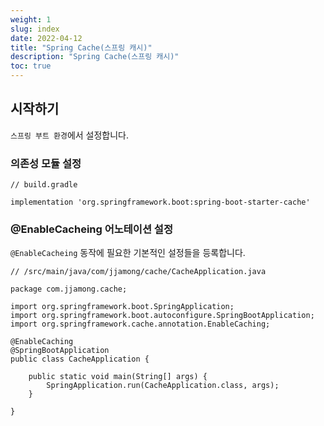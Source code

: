 ```yaml
---
weight: 1
slug: index
date: 2022-04-12
title: "Spring Cache(스프링 캐시)"
description: "Spring Cache(스프링 캐시)"
toc: true
---
```


## 시작하기

`스프링 부트 환경`에서 설정합니다.

### 의존성 모듈 설정

```
// build.gradle

implementation 'org.springframework.boot:spring-boot-starter-cache'
```

### @EnableCacheing 어노테이션 설정

`@EnableCacheing`  동작에 필요한 기본적인 설정들을 등록합니다.

```
// /src/main/java/com/jjamong/cache/CacheApplication.java

package com.jjamong.cache;

import org.springframework.boot.SpringApplication;
import org.springframework.boot.autoconfigure.SpringBootApplication;
import org.springframework.cache.annotation.EnableCaching;

@EnableCaching
@SpringBootApplication
public class CacheApplication {

	public static void main(String[] args) {
		SpringApplication.run(CacheApplication.class, args);
	}

}

```
